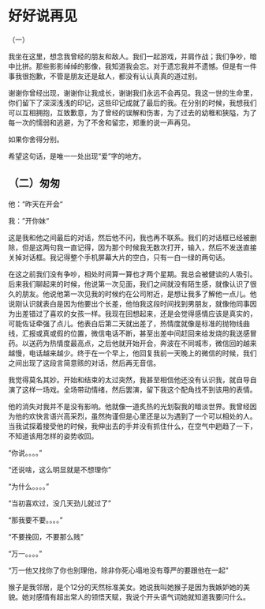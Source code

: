 # 好好说再见


（一）


我坐在这里，想念我曾经的朋友和敌人。我们一起游戏，并肩作战；我们争吵，暗中比拼。那些影影绰绰的影像，我知道我会忘。对于遗忘我并不遗憾。但是有一件事我很抱歉，不管是朋友还是敌人，都没有认认真真的道过别。


谢谢你曾经出现，谢谢你让我成长，谢谢我们永远不会再见。我这一世的生命里，你们留下了深深浅浅的印记，这些印记成就了最后的我。在分别的时候，我想我们可以互相拥抱，互致歉意，为了曾经的误解和伤害，为了过去的幼稚和狭隘，为了每一次的懦弱和逃避，为了不舍和留恋，郑重的说一声再见。


如果你舍得分别。

希望这句话，是唯一一处出现“爱”字的地方。

## （二）匆匆


他：“昨天在开会“


我：”开你妹“

这是我和他之间最后的对话，然后他不问，我也再不联系。我们的对话框已经被删除，但是这两句我一直记得，因为那个时候我无数次打开，输入，然后不发送直接关掉对话框。我记得整个手机屏幕大片的空白，只有一白一绿的两句话。

在这之前我们没有争吵，相处时间算一算也才两个星期。我总会被健谈的人吸引。后来我们聊起来的时候，他说第一次见面，我们之间就没有陌生感，就像认识了很久的朋友。他说他第一次见我的时候约在公司附近，是想让我多了解他一点儿。他说刚认识就表白是因为他要出个长差，他怕我这段时间找到男朋友，就像他同事因为出差错过了喜欢的女孩一样。我现在回想起来，还是会觉得感情应该是真实的，可能佐证牵强了点儿。他表白后第二天就出差了，热情度就像是标准的抛物线曲线，汇报或真或假的位置，微信电话不断，甚至出差中间赶回来给发烧的我送感冒药。以送药为热情度最高点，之后他就开始开会，奔波在不同城市，微信回的越来越慢，电话越来越少。终于在一个早上，他回复我前一天晚上的微信的时候，我们之间出现了这段言简意赅的对话，然后再无音信。

我觉得莫名其妙。开始和结束的太过突然，我甚至相信他还没有认识我，就自导自演了这样一场戏。全场带动情绪，然后罢演，留下我这个配角找不到该用的表情。

他的消失对我并不是没有影响。他就像一道炙热的光划裂我的暗淡世界。我曾经因为他的欢快言语兴高采烈，虽然拘谨但是心里还是以为遇到了一个可以相处的人。当我试探着接受他的时候，我伸出去的手并没有抓住什么，在空气中趔趋了一下，不知道该用怎样的姿势收回。

“你说。。。。”

“还说啥，这么明显就是不想理你”

“为什么。。。。”

“当初喜欢过，没几天劲儿就过了”

“那我要不要。。。。”

“不要挽回，不要那么贱”

“万一。。。。”

“万一他又找你了你也别理他，除非你死心塌地没有尊严的要跟他在一起”

猴子是我邻居，是个12分的天然标准美女。她说我叫她猴子是因为我嫉妒她的美貌。她对感情有超出常人的领悟天赋，我说个开头语气词她就知道我要问什么。



